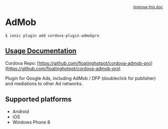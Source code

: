 
<a style="float:right;font-size:12px;" href="http://github.com/driftyco/ionic-native/edit/master/src/@ionic-native/plugins/admob/index.ts#L83">
  Improve this doc
</a>

# AdMob
<!-- end header block -->

```
$ ionic plugin add cordova-plugin-admobpro
```

## [Usage Documentation](https://ionicframework.com/docs/v2/native/admob/)

Cordova Repo: [https://github.com/floatinghotpot/cordova-admob-pro](https://github.com/floatinghotpot/cordova-admob-pro)

<!-- description -->
Plugin for Google Ads, including AdMob / DFP (doubleclick for publisher) and mediations to other Ad networks.

<!-- @platforms tag -->
## Supported platforms

- Android
- iOS
- Windows Phone 8

<!-- @platforms tag end -->
<!-- end for prop in method.decorators[0].argumentInfo -->
<!-- end content block -->
<!-- end body block -->
